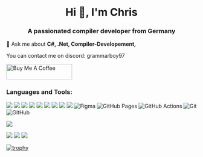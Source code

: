 <h1 align="center">Hi 👋, I'm Chris</h1>
<h3 align="center">A passionated compiler developer from Germany</h3>

💬 Ask me about **C#, .Net, Compiler-Developement,**

  
You can contact me on discord: grammarboy97

<a href="https://www.buymeacoffee.com/furesoft" target="_blank"><img src="https://cdn.buymeacoffee.com/buttons/default-orange.png" alt="Buy Me A Coffee" height="41" width="174"></a>

<h3 align="left">Languages and Tools:</h3>

![](https://img.shields.io/badge/.NET-5C2D91?style=for-the-badge&logo=.net&logoColor=white)
![](https://img.shields.io/badge/C%23-239120?style=for-the-badge&logo=c-sharp&logoColor=white)
![](https://img.shields.io/badge/HTML-239120?style=for-the-badge&logo=html5&logoColor=white)
![](https://img.shields.io/badge/CSS-239120?&style=for-the-badge&logo=css3&logoColor=white)
![](https://img.shields.io/badge/JavaScript-F7DF1E?style=for-the-badge&logo=javascript&logoColor=black)
![](https://img.shields.io/badge/TypeScript-007ACC?style=for-the-badge&logo=typescript&logoColor=white)
![](https://img.shields.io/badge/Java-ED8B00?style=for-the-badge&logo=openjdk&logoColor=white)
![](https://img.shields.io/badge/Angular-DD0031?style=for-the-badge&logo=angular&logoColor=white)
![](https://img.shields.io/badge/Redux-593D88?style=for-the-badge&logo=redux&logoColor=white)
![Figma](https://img.shields.io/badge/-Figma-000?style=for-the-badge&logo=figma&logoColor=white)
![GitHub Pages](https://img.shields.io/badge/-GitHub%20Pages-000?style=for-the-badge&logo=github&logoColor=white)
![GitHub Actions](https://img.shields.io/badge/-github%20actions-000?style=for-the-badge&logo=githubactions&logoColor=white)
![Git](https://img.shields.io/badge/-Git-000?style=for-the-badge&logo=git&logoColor=white)
![GitHub](https://img.shields.io/badge/-GitHub-000?style=for-the-badge&logo=github&logoColor=white)


![](https://gitwar.herokuapp.com/badge?username=furesoft)

![](http://github-profile-summary-cards.vercel.app/api/cards/profile-details?username=furesoft&theme=monokai)
![](http://github-profile-summary-cards.vercel.app/api/cards/stats?username=furesoft&theme=monokai)
![](http://github-profile-summary-cards.vercel.app/api/cards/productive-time?username=furesoft&theme=monokai&utcOffset=8)

[![trophy](https://github-profile-trophy.vercel.app/?username=furesoft)](https://github.com/furesoft/furesoft)
